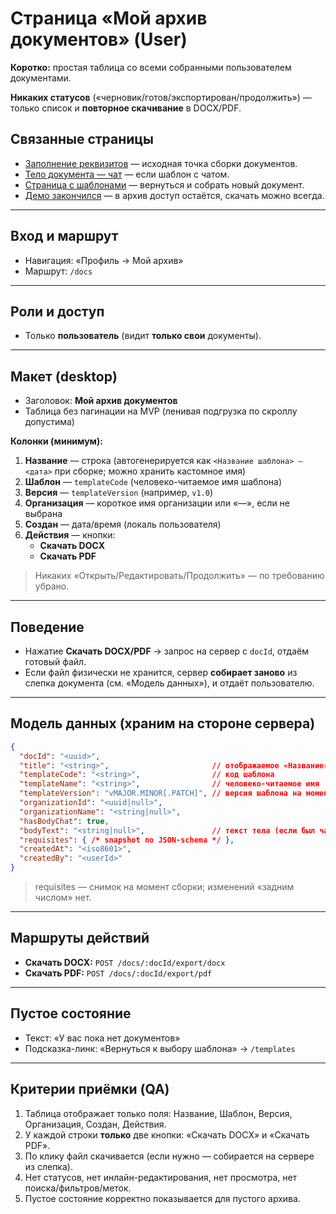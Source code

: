# Страница «Мой архив документов» (User)

**Коротко:** простая таблица со всеми собранными пользователем документами.

**Никаких статусов** («черновик/готов/экспортирован/продолжить») — только список и **повторное скачивание** в DOCX/PDF.

## Связанные страницы

- [Заполнение реквизитов](%D0%A1%D1%82%D1%80%D0%B0%D0%BD%D0%B8%D1%86%D0%B0%20%C2%AB%D0%97%D0%B0%D0%BF%D0%BE%D0%BB%D0%BD%D0%B5%D0%BD%D0%B8%D0%B5%20%D1%80%D0%B5%D0%BA%D0%B2%D0%B8%D0%B7%D0%B8%D1%82%D0%BE%D0%B2%C2%BB%20(User)%2028feb7bb7409809eac65ca6a6512831e.md) — исходная точка сборки документов.
- [Тело документа — чат](%D0%A1%D1%82%D1%80%D0%B0%D0%BD%D0%B8%D1%86%D0%B0%20%C2%AB%D0%A2%D0%B5%D0%BB%D0%BE%20%D0%B4%D0%BE%D0%BA%D1%83%D0%BC%D0%B5%D0%BD%D1%82%D0%B0%20%E2%80%94%20%D1%87%D0%B0%D1%82%C2%BB%20(User)%2028feb7bb74098049b036fe710b2cce31.md) — если шаблон с чатом.
- [Страница с шаблонами](../%D0%9A%D0%B0%D1%82%D0%B0%D0%BB%D0%BE%D0%B3%20%D1%88%D0%B0%D0%B1%D0%BB%D0%BE%D0%BD%D0%BE%D0%B2%20(Admin)%20290eb7bb740980fbb1f9e84a8df0ee21/%D0%9A%D0%B0%D1%82%D0%B0%D0%BB%D0%BE%D0%B3%20%D1%88%D0%B0%D0%B1%D0%BB%D0%BE%D0%BD%D0%BE%D0%B2%20%E2%80%94%20%D0%90%D0%B4%D0%BC%D0%B8%D0%BD%20(Admin)%2028aeb7bb740980fcac13d4842d08e63d.md) — вернуться и собрать новый документ.
- [Демо закончился](%D0%A1%D1%82%D1%80%D0%B0%D0%BD%D0%B8%D1%86%D0%B0%20%C2%AB%D0%94%D0%B5%D0%BC%D0%BE%20%D0%B7%D0%B0%D0%BA%D0%BE%D0%BD%D1%87%D0%B8%D0%BB%D1%81%D1%8F%C2%BB%20(User)%2028feb7bb740980168788f46a803fbc3f.md) — в архив доступ остаётся, скачать можно всегда.

---

## Вход и маршрут

- Навигация: «Профиль → Мой архив»
- Маршрут: `/docs`

---

## Роли и доступ

- Только **пользователь** (видит **только свои** документы).

---

## Макет (desktop)

- Заголовок: **Мой архив документов**
- Таблица без пагинации на MVP (ленивая подгрузка по скроллу допустима)

**Колонки (минимум):**

1. **Название** — строка (автогенерируется как `<Название шаблона> — <дата>` при сборке; можно хранить кастомное имя)
2. **Шаблон** — `templateCode` (человеко-читаемое имя шаблона)
3. **Версия** — `templateVersion` (например, `v1.0`)
4. **Организация** — короткое имя организации или «—», если не выбрана
5. **Создан** — дата/время (локаль пользователя)
6. **Действия** — кнопки:
    - **Скачать DOCX**
    - **Скачать PDF**

> Никаких «Открыть/Редактировать/Продолжить» — по требованию убрано.
> 

---

## Поведение

- Нажатие **Скачать DOCX/PDF** → запрос на сервер с `docId`, отдаём готовый файл.
- Если файл физически не хранится, сервер **собирает заново** из слепка документа (см. «Модель данных»), и отдаёт пользователю.

---

## Модель данных (храним на стороне сервера)

```json
{
  "docId": "<uuid>",
  "title": "<string>",                       // отображаемое «Название»
  "templateCode": "<string>",                // код шаблона
  "templateName": "<string>",                // человеко-читаемое имя
  "templateVersion": "vMAJOR.MINOR[.PATCH]", // версия шаблона на момент сборки
  "organizationId": "<uuid|null>",
  "organizationName": "<string|null>",
  "hasBodyChat": true,
  "bodyText": "<string|null>",               // текст тела (если был чат)
  "requisites": { /* snapshot по JSON-schema */ },
  "createdAt": "<iso8601>",
  "createdBy": "<userId>"
}

```

> requisites — снимок на момент сборки; изменений «задним числом» нет.
> 

---

## Маршруты действий

- **Скачать DOCX:** `POST /docs/:docId/export/docx`
- **Скачать PDF:** `POST /docs/:docId/export/pdf`

---

## Пустое состояние

- Текст: «У вас пока нет документов»
- Подсказка-линк: «Вернуться к выбору шаблона» → `/templates`

---

## Критерии приёмки (QA)

1. Таблица отображает только поля: Название, Шаблон, Версия, Организация, Создан, Действия.
2. У каждой строки **только** две кнопки: «Скачать DOCX» и «Скачать PDF».
3. По клику файл скачивается (если нужно — собирается на сервере из слепка).
4. Нет статусов, нет инлайн-редактирования, нет просмотра, нет поиска/фильтров/меток.
5. Пустое состояние корректно показывается для пустого архива.
